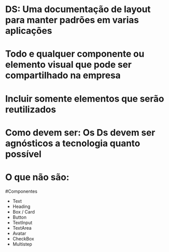 # DS: Uma documentação de layout para manter padrões em varias aplicações
# Todo e qualquer componente ou elemento visual que pode ser compartilhado na empresa
# Incluir somente elementos que serão reutilizados

# Como devem ser: Os Ds devem ser agnósticos a tecnologia quanto possível
# O que não são:

#Componentes
- Text
- Heading
- Box / Card
- Button
- TextInput
- TextArea
- Avatar
- CheckBox
- Multistep